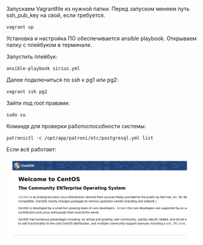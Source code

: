 Запускаем Vagrantfile из нужной папки. Перед запуском меняем путь ssh_pub_key на свой, если требуется.

    vagrant up
  
Установка и настройка ПО обеспечивается ansible playbook.
Открываем папку с плейбуком в терминале.

Запустить плейбук:

    ansible-playbook sirius.yml
  
Далее подключиться по ssh к pg1 или pg2:

    vagrant ssh pg2 
   
Зайти под root правами:

    sudo su
  
Командв для проверки работоспособности системы:

    patronictl -c /opt/app/patroni/etc/postgresql.yml list
  
Если всё работает:

![](https://github.com/julia7julia/lev/blob/main/lab1/scr.png)
